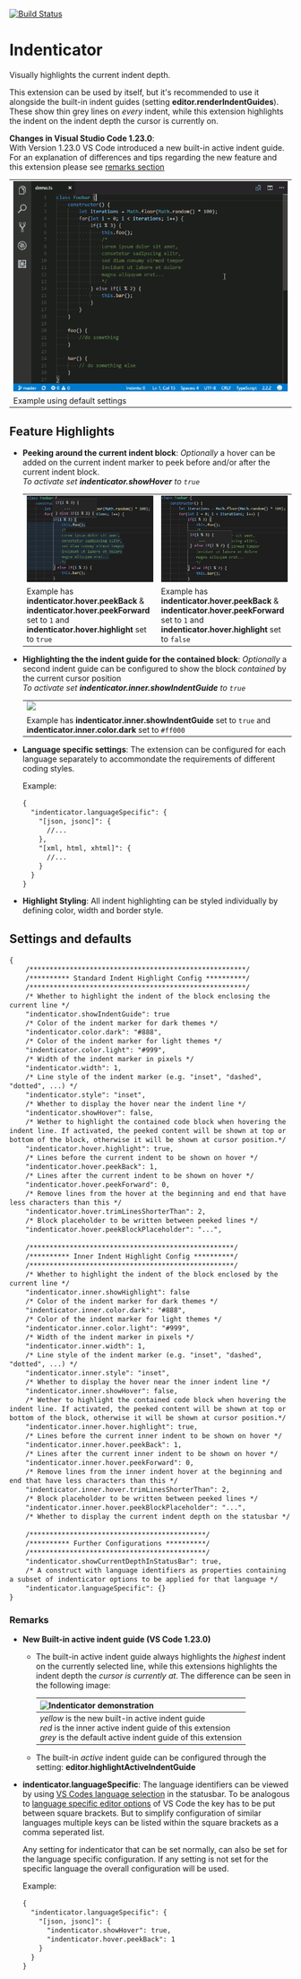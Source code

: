 [![Build Status](https://travis-ci.org/SirTori/indenticator.svg?branch=master)](https://travis-ci.org/SirTori/indenticator)

# Indenticator

Visually highlights the current indent depth.

This extension can be used by itself, but it's recommended to use it alongside the built-in indent guides (setting **editor.renderIndentGuides**). These show thin grey lines on *every* indent, while this extension highlights the indent on the indent depth the cursor is currently on.

**Changes in Visual Studio Code 1.23.0**:<br/>
With Version 1.23.0 VS Code introduced a new built-in active indent guide. For an explanation of differences and tips regarding the new feature and this extension please see [remarks section](#remarks)

<table>
  <tr>
    <td><img src="img/demo.gif"></td>
  </tr>
  <tr>
    <td>Example using default settings</td>
  </tr>
</table>


## Feature Highlights

- **Peeking around the current indent block**: *Optionally* a hover can be added on the current indent marker to peek before and/or after the current indent block.<br/>
*To activate set **indenticator.showHover** to `true`*

  <table>
    <tr>
      <td><img src="img/r0.7.0/hover_with_highlight.png"></td>
      <td><img src="img/r0.7.0/hover_without_highlight.png"></td>
    </tr>
    <tr>
      <td>Example has <b>indenticator.hover.peekBack</b> & <b>indenticator.hover.peekForward</b> set to <code>1</code> and <b>indenticator.hover.highlight</b> set to <code>true</code></td>
      <td>Example has <b>indenticator.hover.peekBack</b> & <b>indenticator.hover.peekForward</b> set to <code>1</code> and <b>indenticator.hover.highlight</b> set to <code>false</code></td>
    </tr>
  </table>

- **Highlighting the the indent guide for the contained block**: *Optionally* a second indent guide can be configured to show the block *contained* by the current cursor position<br/>
*To activate set **indenticator.inner.showIndentGuide** to `true`*

  <table>
    <tr>
      <td><img src="img/r0.5.0/example_inner.png"></td>
    </tr>
    <tr>
      <td>Example has <b>indenticator.inner.showIndentGuide</b> set to <code>true</code> and <b>indenticator.inner.color.dark</b> set to <code>#ff000</code></td>
    </tr>
  </table>


- **Language specific settings**: The extension can be configured for each language separately to accommondate the requirements of different coding styles.

  Example:
    ``` JS
    {
      "indenticator.languageSpecific": {
        "[json, jsonc]": {
          //...
        },
        "[xml, html, xhtml]": {
          //...
        }
      }
    }
    ```

- **Highlight Styling**: All indent highlighting can be styled individually by defining color, width and border style.

## Settings and defaults
``` JS
{
    /******************************************************/
    /********** Standard Indent Highlight Config **********/
    /******************************************************/
    /* Whether to highlight the indent of the block enclosing the current line */
    "indenticator.showIndentGuide": true
    /* Color of the indent marker for dark themes */
    "indenticator.color.dark": "#888",
    /* Color of the indent marker for light themes */
    "indenticator.color.light": "#999",
    /* Width of the indent marker in pixels */
    "indenticator.width": 1,
    /* Line style of the indent marker (e.g. "inset", "dashed", "dotted", ...) */
    "indenticator.style": "inset",
    /* Whether to display the hover near the indent line */
    "indenticator.showHover": false,
    /* Wether to highlight the contained code block when hovering the indent line. If activated, the peeked content will be shown at top or bottom of the block, otherwise it will be shown at cursor position.*/
    "indenticator.hover.highlight": true,
    /* Lines before the current indent to be shown on hover */
    "indenticator.hover.peekBack": 1,
    /* Lines after the current indent to be shown on hover */
    "indenticator.hover.peekForward": 0,
    /* Remove lines from the hover at the beginning and end that have less characters than this */
    "indenticator.hover.trimLinesShorterThan": 2,
    /* Block placeholder to be written between peeked lines */
    "indenticator.hover.peekBlockPlaceholder": "...",

    /***************************************************/
    /********** Inner Indent Highlight Config **********/
    /***************************************************/
    /* Whether to highlight the indent of the block enclosed by the current line */
    "indenticator.inner.showHighlight": false
    /* Color of the indent marker for dark themes */
    "indenticator.inner.color.dark": "#888",
    /* Color of the indent marker for light themes */
    "indenticator.inner.color.light": "#999",
    /* Width of the indent marker in pixels */
    "indenticator.inner.width": 1,
    /* Line style of the indent marker (e.g. "inset", "dashed", "dotted", ...) */
    "indenticator.inner.style": "inset",
    /* Whether to display the hover near the inner indent line */
    "indenticator.inner.showHover": false,
    /* Wether to highlight the contained code block when hovering the indent line. If activated, the peeked content will be shown at top or bottom of the block, otherwise it will be shown at cursor position.*/
    "indenticator.inner.hover.highlight": true,
    /* Lines before the current inner indent to be shown on hover */
    "indenticator.inner.hover.peekBack": 1,
    /* Lines after the current inner indent to be shown on hover */
    "indenticator.inner.hover.peekForward": 0,
    /* Remove lines from the inner indent hover at the beginning and end that have less characters than this */
    "indenticator.inner.hover.trimLinesShorterThan": 2,
    /* Block placeholder to be written between peeked lines */
    "indenticator.inner.hover.peekBlockPlaceholder": "...",
    /* Whether to display the current indent depth on the statusbar */

    /********************************************/
    /********** Further Configurations **********/
    /********************************************/
    "indenticator.showCurrentDepthInStatusBar": true,
    /* A construct with language identifiers as properties containing a subset of indenticator options to be applied for that language */
    "indenticator.languageSpecific": {}
}
```
### Remarks
- **New Built-in active indent guide (VS Code 1.23.0)**
  - The built-in active indent guide always highlights the *highest* indent on the currently selected line, while this extensions highlights the indent depth the *cursor is currently at*. The difference can be seen in the following image:

    | ![Indenticator demonstration](img/r0.6.0/new_active_indent.png) |
    |- |
    | *yellow* is the new built-in active indent guide<br/>*red* is the inner active indent guide of this extension<br/>*grey* is the default active indent guide of this extension |

  - The built-in *active* indent guide can be configured through the setting: **editor.highlightActiveIndentGuide**

- **indenticator.languageSpecific**: The language identifiers can be viewed by using [VS Codes language selection](https://code.visualstudio.com/docs/languages/overview#_language-id) in the statusbar. To be analogous to [language specific editor options](https://code.visualstudio.com/docs/getstarted/settings#_language-specific-editor-settings) of VS Code the key has to be put between square brackets. But to simplify configuration of similar languages multiple keys can be listed within the square brackets as a comma seperated list.

  Any setting for indenticator that can be set normally, can also be set for the language specific configuration. If any setting is not set for the specific language the overall configuration will be used.

  Example:
  ``` JS
  {
    "indenticator.languageSpecific": {
      "[json, jsonc]": {
        "indenticator.showHover": true,
        "indenticator.hover.peekBack": 1
      }
    }
  }
  ```